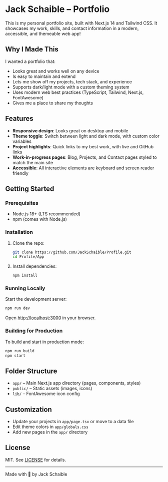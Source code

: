 # Jack Schaible – Portfolio

This is my personal portfolio site, built with Next.js 14 and Tailwind CSS. It showcases my work, skills, and contact information in a modern, accessible, and themeable web app!

## Why I Made This

I wanted a portfolio that:

- Looks great and works well on any device
- Is easy to maintain and extend
- Lets me show off my projects, tech stack, and experience
- Supports dark/light mode with a custom theming system
- Uses modern web best practices (TypeScript, Tailwind, Next.js, FontAwesome)
- Gives me a place to share my thoughts

## Features

- **Responsive design**: Looks great on desktop and mobile
- **Theme toggle**: Switch between light and dark mode, with custom color variables
- **Project highlights**: Quick links to my best work, with live and GitHub links
- **Work-in-progress pages**: Blog, Projects, and Contact pages styled to match the main site
- **Accessible**: All interactive elements are keyboard and screen reader friendly

## Getting Started

### Prerequisites

- Node.js 18+ (LTS recommended)
- npm (comes with Node.js)

### Installation

1. Clone the repo:

   ```sh
   git clone https://github.com/JackSchaible/Profile.git
   cd Profile/App
   ```

2. Install dependencies:

   ```sh
   npm install
   ```

### Running Locally

Start the development server:

```sh
npm run dev
```

Open [http://localhost:3000](http://localhost:3000) in your browser.

### Building for Production

To build and start in production mode:

```sh
npm run build
npm start
```

## Folder Structure

- `app/` – Main Next.js app directory (pages, components, styles)
- `public/` – Static assets (images, icons)
- `lib/` – FontAwesome icon config

## Customization

- Update your projects in `app/page.tsx` or move to a data file
- Edit theme colors in `app/globals.css`
- Add new pages in the `app/` directory

## License

MIT. See [LICENSE](LICENSE) for details.

---

Made with 🌮 by Jack Schaible
